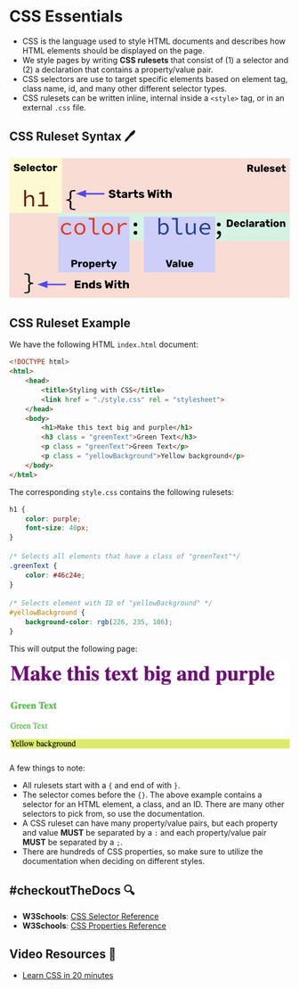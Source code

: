# CSS Essentials
- CSS is the language used to style HTML documents and describes how HTML elements should be displayed on the page.
- We style pages by writing **CSS rulesets** that consist of (1) a selector and (2) a declaration that contains a property/value pair.
- CSS selectors are use to target specific elements based on element tag, class name, id, and many other different selector types. 
- CSS rulesets can be written inline, internal inside a `<style>` tag, or in an external `.css` file.

## CSS Ruleset Syntax 🖊️

![CSS Ruleset Syntax](../../assets/CSSRulesetSyntax.png)

## CSS Ruleset Example

We have the following HTML `index.html` document:

```html
<!DOCTYPE html>
<html>
    <head>
        <title>Styling with CSS</title>
        <link href = "./style.css" rel = "stylesheet">
    </head>
    <body>
        <h1>Make this text big and purple</h1>
        <h3 class = "greenText">Green Text</h3>
        <p class = "greenText">Green Text</p>
        <p class = "yellowBackground">Yellow background</p>
    </body>
</html>
```

The corresponding `style.css` contains the following rulesets:

```css
h1 {
    color: purple;
    font-size: 40px;
}

/* Selects all elements that have a class of "greenText"*/
.greenText {
    color: #46c24e;
}

/* Selects element with ID of "yellowBackground" */
#yellowBackground {
    background-color: rgb(226, 235, 106);
}
```

This will output the following page:

![CSS Example Webpage](../../assets/CSSExample.png)

A few things to note:
- All rulesets start with a `{` and end of with `}`.
- The selector comes before the `{}`. The above example contains a selector for an HTML element, a class, and an ID. There are many other selectors to pick from, so use the documentation.
- A CSS ruleset can have many property/value pairs, but each property and value **MUST** be separated by a `:` and each property/value pair **MUST** be separated by a `;`.
- There are hundreds of CSS properties, so make sure to utilize the documentation when deciding on different styles.

## #checkoutTheDocs 🔍
- **W3Schools**: [CSS Selector Reference](https://www.w3schools.com/cssref/css_selectors.php)
- **W3Schools**: [CSS Properties Reference](https://www.w3schools.com/cssref/index.php)

## Video Resources 🎥
- [Learn CSS in 20 minutes](https://www.youtube.com/watch?v=1PnVor36_40)